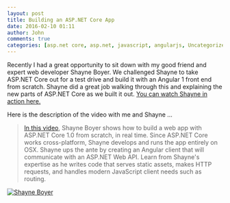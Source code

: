 ```yaml
---
layout: post
title: Building an ASP.NET Core App
date: 2016-02-10 01:11
author: John
comments: true
categories: [asp.net core, asp.net, javascript, angularjs, Uncategorized]
---
```

Recently I had a great opportunity to sit down with my good friend and expert web developer Shayne Boyer. We challenged Shayne to take ASP.NET Core out for a test drive and build it with an Angular 1 front end from scratch. Shayne did a great job walking through this and explaining the new parts of ASP.NET Core as we built it out. [You can watch Shayne in action here.](http://jpapa.me/pbpshayneaspcore)

Here is the description of the video with me and Shayne ...

>[In this video](http://jpapa.me/pbpshayneaspcore), Shayne Boyer shows how to build a web app with ASP.NET Core 1.0 from scratch, in real time. Since ASP.NET Core works cross-platform, Shayne develops and runs the app entirely on OSX. Shayne ups the ante by creating an Angular client that will communicate with an ASP.NET Web API. Learn from Shayne's expertise as he writes code that serves static assets, makes HTTP requests, and handles modern JavaScript client needs such as routing.

[![Shayne Boyer](https://s3-us-west-2.amazonaws.com/johnpapa-blog-images/shaynepbp.png)](http://jpapa.me/pbpshayneaspcore)
